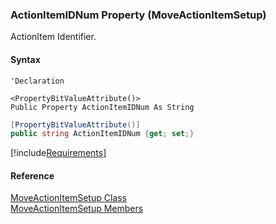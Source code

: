 ﻿### ActionItemIDNum Property (MoveActionItemSetup)

ActionItem Identifier.

#### Syntax

```vbnet
'Declaration

<PropertyBitValueAttribute()>
Public Property ActionItemIDNum As String
```

```csharp
[PropertyBitValueAttribute()]
public string ActionItemIDNum {get; set;}
```

[!include[Requirements](../partials/requirements.md)]

#### Reference

[MoveActionItemSetup Class](FChoice.Toolkits.Clarify~FChoice.Toolkits.Clarify.Sales.MoveActionItemSetup.md)  
[MoveActionItemSetup Members](FChoice.Toolkits.Clarify~FChoice.Toolkits.Clarify.Sales.MoveActionItemSetup_members.md)